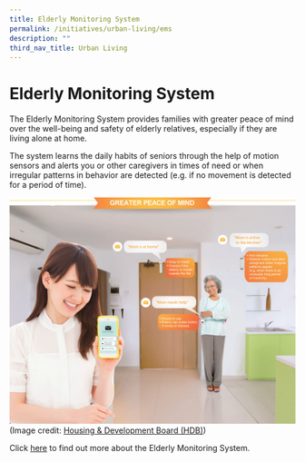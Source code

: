 ```yaml
---
title: Elderly Monitoring System
permalink: /initiatives/urban-living/ems
description: ""
third_nav_title: Urban Living
---
```

# Elderly Monitoring System

The Elderly Monitoring System provides families with greater peace of mind over the well-being and safety of elderly relatives, especially if they are living alone at home. 

The system learns the daily habits of seniors through the help of motion sensors and alerts you or other caregivers in times of need or when irregular patterns in behavior are detected (e.g. if no movement is detected for a period of time).

![Alt text for image on Isomer site](/images/initiatives/hdbsmartimage.jpeg)
(Image credit: [Housing & Development Board (HDB)](hdb.gov.sg))

Click [here](https://www.hdb.gov.sg/about-us/our-role/smart-and-sustainable-living/smart-hdb-town-page/hdb-smart-home-exhibition) to find out more about the Elderly Monitoring System.